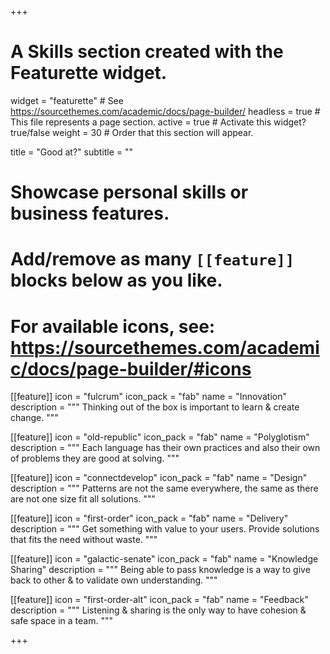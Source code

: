 +++
# A Skills section created with the Featurette widget.
widget = "featurette"  # See https://sourcethemes.com/academic/docs/page-builder/
headless = true  # This file represents a page section.
active = true  # Activate this widget? true/false
weight = 30  # Order that this section will appear.

title = "Good at?"
subtitle = ""

# Showcase personal skills or business features.
# 
# Add/remove as many `[[feature]]` blocks below as you like.
# 
# For available icons, see: https://sourcethemes.com/academic/docs/page-builder/#icons

[[feature]]
  icon = "fulcrum"
  icon_pack = "fab"
  name = "Innovation"
  description = """ 
  Thinking out of the box is important to learn & create change.
  """

[[feature]]
  icon = "old-republic"
  icon_pack = "fab"
  name = "Polyglotism"
  description = """
  Each language has their own practices and also their own of problems they are good at solving.
  """
  
[[feature]]
  icon = "connectdevelop"
  icon_pack = "fab"
  name = "Design"
  description = """
  Patterns are not the same everywhere, the same as there are not one size fit all solutions.
  """

[[feature]]
  icon = "first-order"
  icon_pack = "fab"
  name = "Delivery"
  description = """
  Get something with value to your users. Provide solutions that fits the need without waste. 
  """
  

[[feature]]
  icon = "galactic-senate"
  icon_pack = "fab"
  name = "Knowledge Sharing"
  description = """ 
  Being able to pass knowledge is a way to give back to other & to validate own understanding.
  """

[[feature]]
  icon = "first-order-alt"
  icon_pack = "fab"
  name = "Feedback"
  description = """ 
  Listening & sharing is the only way to have cohesion & safe space in a team.
  """

+++
